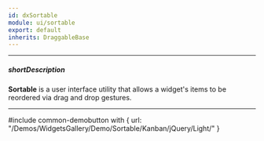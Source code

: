 ```yaml
---
id: dxSortable
module: ui/sortable
export: default
inherits: DraggableBase
---
```

---
##### shortDescription
**Sortable** is a user interface utility that allows a widget's items to be reordered via drag and drop gestures.

---
#include common-demobutton with {
    url: "/Demos/WidgetsGallery/Demo/Sortable/Kanban/jQuery/Light/"
}